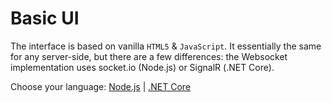# Basic UI

The interface is based on vanilla `HTML5` & `JavaScript`. It essentially the same for any server-side, but there are a few differences: the Websocket implementation uses socket.io (Node.js) or SignalR (.NET Core).

Choose your language: [Node.js](designautomation/html/nodejs.md) | [.NET Core](designautomation/html/netcore.md)